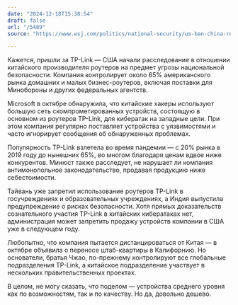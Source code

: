 ```yaml
---
date: "2024-12-18T15:38:54"
draft: false
url: "/5489"
source: "https://www.wsj.com/politics/national-security/us-ban-china-router-tp-link-systems-7d7507e6?st=SEX5iL&reflink=desktopwebshare_permalink"

---
```


Кажется, пришли за TP-Link — США начали расследование в отношении китайского производителя роутеров на предмет угрозы национальной безопасности. Компания контролирует около 65% американского рынка домашних и малых бизнес-роутеров, включая поставки для Минобороны и других федеральных агентств.

Microsoft в октябре обнаружила, что китайские хакеры используют большую сеть скомпрометированных устройств, состоящую в основном из роутеров TP-Link, для кибератак на западные цели. При этом компания регулярно поставляет устройства с уязвимостями и часто игнорирует сообщения об обнаруженных проблемах.

Популярность TP-Link взлетела во время пандемии — с 20% рынка в 2019 году до нынешних 65%, во многом благодаря ценам вдвое ниже конкурентов. Минюст также расследует, не нарушает ли компания антимонопольное законодательство, продавая продукцию ниже себестоимости.

Тайвань уже запретил использование роутеров TP-Link в госучреждениях и образовательных учреждениях, а Индия выпустила предупреждение о рисках безопасности. Хотя прямых доказательств сознательного участия TP-Link в китайских кибератаках нет, администрация может запретить продажу устройств компании в США уже в следующем году.

Любопытно, что компания пытается дистанцироваться от Китая — в октябре объявила о переносе штаб-квартиры в Калифорнию. Но основатели, братья Чжао, по-прежнему контролируют все глобальные подразделения TP-Link, а китайское подразделение участвует в нескольких правительственных проектах.

В целом, не могу сказать, что поделом — устройства среднего уровня как по возможностям, так и по качеству. Но да, довольно дешево.
